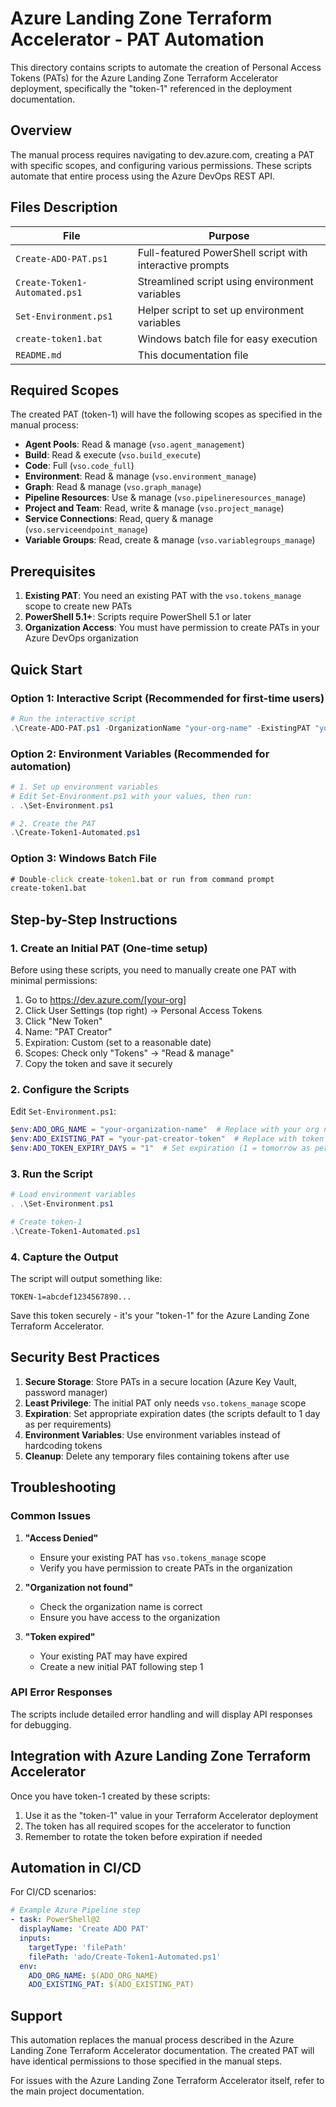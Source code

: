 # Azure Landing Zone Terraform Accelerator - PAT Automation

This directory contains scripts to automate the creation of Personal Access Tokens (PATs) for the Azure Landing Zone Terraform Accelerator deployment, specifically the "token-1" referenced in the deployment documentation.

## Overview

The manual process requires navigating to dev.azure.com, creating a PAT with specific scopes, and configuring various permissions. These scripts automate that entire process using the Azure DevOps REST API.

## Files Description

| File | Purpose |
|------|---------|
| `Create-ADO-PAT.ps1` | Full-featured PowerShell script with interactive prompts |
| `Create-Token1-Automated.ps1` | Streamlined script using environment variables |
| `Set-Environment.ps1` | Helper script to set up environment variables |
| `create-token1.bat` | Windows batch file for easy execution |
| `README.md` | This documentation file |

## Required Scopes

The created PAT (token-1) will have the following scopes as specified in the manual process:

- **Agent Pools**: Read & manage (`vso.agent_management`)
- **Build**: Read & execute (`vso.build_execute`)
- **Code**: Full (`vso.code_full`)
- **Environment**: Read & manage (`vso.environment_manage`)
- **Graph**: Read & manage (`vso.graph_manage`)
- **Pipeline Resources**: Use & manage (`vso.pipelineresources_manage`)
- **Project and Team**: Read, write & manage (`vso.project_manage`)
- **Service Connections**: Read, query & manage (`vso.serviceendpoint_manage`)
- **Variable Groups**: Read, create & manage (`vso.variablegroups_manage`)

## Prerequisites

1. **Existing PAT**: You need an existing PAT with the `vso.tokens_manage` scope to create new PATs
2. **PowerShell 5.1+**: Scripts require PowerShell 5.1 or later
3. **Organization Access**: You must have permission to create PATs in your Azure DevOps organization

## Quick Start

### Option 1: Interactive Script (Recommended for first-time users)

```powershell
# Run the interactive script
.\Create-ADO-PAT.ps1 -OrganizationName "your-org-name" -ExistingPAT "your-existing-pat"
```

### Option 2: Environment Variables (Recommended for automation)

```powershell
# 1. Set up environment variables
# Edit Set-Environment.ps1 with your values, then run:
. .\Set-Environment.ps1

# 2. Create the PAT
.\Create-Token1-Automated.ps1
```

### Option 3: Windows Batch File

```cmd
# Double-click create-token1.bat or run from command prompt
create-token1.bat
```

## Step-by-Step Instructions

### 1. Create an Initial PAT (One-time setup)

Before using these scripts, you need to manually create one PAT with minimal permissions:

1. Go to <https://dev.azure.com/[your-org]>
2. Click User Settings (top right) → Personal Access Tokens
3. Click "New Token"
4. Name: "PAT Creator"
5. Expiration: Custom (set to a reasonable date)
6. Scopes: Check only "Tokens" → "Read & manage"
7. Copy the token and save it securely

### 2. Configure the Scripts

Edit `Set-Environment.ps1`:

```powershell
$env:ADO_ORG_NAME = "your-organization-name"  # Replace with your org name
$env:ADO_EXISTING_PAT = "your-pat-creator-token"  # Replace with token from step 1
$env:ADO_TOKEN_EXPIRY_DAYS = "1"  # Set expiration (1 = tomorrow as per requirements)
```

### 3. Run the Script

```powershell
# Load environment variables
. .\Set-Environment.ps1

# Create token-1
.\Create-Token1-Automated.ps1
```

### 4. Capture the Output

The script will output something like:

```text
TOKEN-1=abcdef1234567890...
```

Save this token securely - it's your "token-1" for the Azure Landing Zone Terraform Accelerator.

## Security Best Practices

1. **Secure Storage**: Store PATs in a secure location (Azure Key Vault, password manager)
2. **Least Privilege**: The initial PAT only needs `vso.tokens_manage` scope
3. **Expiration**: Set appropriate expiration dates (the scripts default to 1 day as per requirements)
4. **Environment Variables**: Use environment variables instead of hardcoding tokens
5. **Cleanup**: Delete any temporary files containing tokens after use

## Troubleshooting

### Common Issues

1. **"Access Denied"**
   - Ensure your existing PAT has `vso.tokens_manage` scope
   - Verify you have permission to create PATs in the organization

2. **"Organization not found"**
   - Check the organization name is correct
   - Ensure you have access to the organization

3. **"Token expired"**
   - Your existing PAT may have expired
   - Create a new initial PAT following step 1

### API Error Responses

The scripts include detailed error handling and will display API responses for debugging.

## Integration with Azure Landing Zone Terraform Accelerator

Once you have token-1 created by these scripts:

1. Use it as the "token-1" value in your Terraform Accelerator deployment
2. The token has all required scopes for the accelerator to function
3. Remember to rotate the token before expiration if needed

## Automation in CI/CD

For CI/CD scenarios:

```yaml
# Example Azure Pipeline step
- task: PowerShell@2
  displayName: 'Create ADO PAT'
  inputs:
    targetType: 'filePath'
    filePath: 'ado/Create-Token1-Automated.ps1'
  env:
    ADO_ORG_NAME: $(ADO_ORG_NAME)
    ADO_EXISTING_PAT: $(ADO_EXISTING_PAT)
```

## Support

This automation replaces the manual process described in the Azure Landing Zone Terraform Accelerator documentation. The created PAT will have identical permissions to those specified in the manual steps.

For issues with the Azure Landing Zone Terraform Accelerator itself, refer to the main project documentation.
